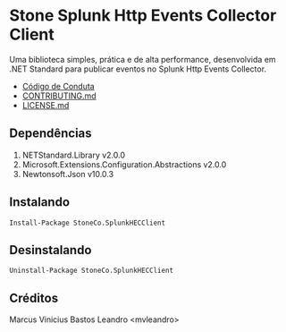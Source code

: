 # Stone Splunk Http Events Collector Client

Uma biblioteca simples, prática e de alta performance, desenvolvida em .NET Standard para publicar eventos no Splunk Http Events Collector.

* [Código de Conduta](codeOfConduct/README_pt.md)
* [CONTRIBUTING.md](contributing/README_pt.md)
* [LICENSE.md](license/README_pt.md)

## Dependências
1. NETStandard.Library v2.0.0
2. Microsoft.Extensions.Configuration.Abstractions v2.0.0
3. Newtonsoft.Json v10.0.3

## Instalando
```
Install-Package StoneCo.SplunkHECClient
```

## Desinstalando
```
Uninstall-Package StoneCo.SplunkHECClient
```

## Créditos
Marcus Vinicius Bastos Leandro &lt;mvleandro&gt;